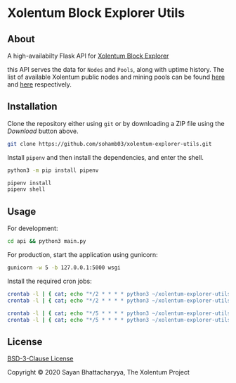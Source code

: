 # Xolentum Block Explorer Utils

## About

A high-availabilty Flask API for [Xolentum Block Explorer](https://explorer.xolentum.org)

this API serves the data for `Nodes` and `Pools`, along with uptime history. The list of available Xolentum public nodes and mining pools can be found [here](https://github.com/xolentum/public-nodes-json) and [here](https://github.com/xolentum/mining-pools-json) respectively.

## Installation

Clone the repository either using `git` or by downloading a ZIP file using the *Download* button above. 

```sh
git clone https://github.com/sohamb03/xolentum-explorer-utils.git
```

Install `pipenv` and then install the dependencies, and enter the shell. 

```sh
python3 -m pip install pipenv

pipenv install
pipenv shell
```

## Usage

For development:

```sh
cd api && python3 main.py
```

For production, start the application using gunicorn:

```sh
gunicorn -w 5 -b 127.0.0.1:5000 wsgi
```

Install the required cron jobs:

```sh
crontab -l | { cat; echo "*/2 * * * * python3 ~/xolentum-explorer-utils/utils/nodes_history_parser.py"; } | crontab -
crontab -l | { cat; echo "*/2 * * * * python3 ~/xolentum-explorer-utils/utils/pools_history_parser.py"; } | crontab -

crontab -l | { cat; echo "*/5 * * * * python3 ~/xolentum-explorer-utils/utils/nodes_parser.py"; } | crontab -
crontab -l | { cat; echo "*/5 * * * * python3 ~/xolentum-explorer-utils/utils/pools_parser.py"; } | crontab -
```

## License 

[BSD-3-Clause License](LICENSE)

Copyright &copy; 2020 Sayan Bhattacharyya, The Xolentum Project
